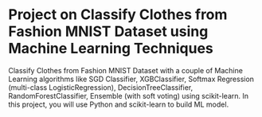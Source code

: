 # Project on Classify Clothes from Fashion MNIST Dataset using Machine Learning Techniques
Classify Clothes from Fashion MNIST Dataset with a couple of Machine Learning algorithms like SGD Classifier, XGBClassifier, Softmax Regression (multi-class LogisticRegression), DecisionTreeClassifier, RandomForestClassifier, Ensemble (with soft voting) using scikit-learn. In this project, you will use Python and scikit-learn to build ML model.
